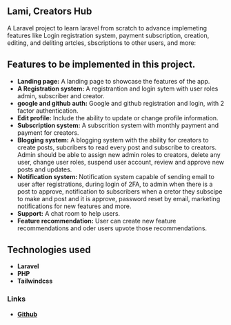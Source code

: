 ## Lami, Creators Hub

A Laravel project to learn laravel from scratch to advance implemeting features like Login registration system, payment subscription, creation, editing, and deliting artcles, sbscriptions to other users, and more:

## Features to be implemented in this project.

-   **Landing page:** A landing page to showcase the features of the app.
-   **A Registration system:** A registrantion and login sytem with user roles admin, subscriber and creator.
-   **google and github auth:** Google and github registration and login, with 2 factor authentication.
-   **Edit profile:** Include the ability to update or change profile information.
-   **Subscription system:** A subscrition system with monthly payment and payment for creators.
-   **Blogging system:** A blogging system with the ability for creators to create posts, subcribers to read every post and subscribe to creators. Admin should be able to assign new admin roles to creators, delete any user, change user roles, suspend user account, review and approve new posts and updates.
-   **Notification system:** Notification system capable of sending email to user after registrations, during login of 2FA, to admin when there is a post to approve, notification to subscribers when a cretor they subscipe to make and post and it is approve, password reset by email, marketing notifications for new features and more.
-   **Support:** A chat room to help users.
-   **Feature recommendation:** User can create new feature recommendations and oder users upvote those recommendations.

## Technologies used

-   **Laravel**
-   **PHP**
-   **Tailwindcss**

### Links

-   **[Github](https://github.com/Godwill-ghis)**
